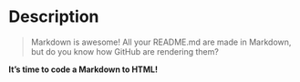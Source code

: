 # Description

> Markdown is awesome! All your README.md are made in Markdown,
> but do you know how GitHub are rendering them?

**It’s time to code a Markdown to HTML!**